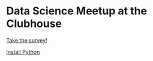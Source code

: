 # Data Science Meetup at the Clubhouse

[Take the survey!](https://docs.google.com/forms/d/1nZhKjE0fzi65ZJXj339lNCnQ2lwpBdQzSWmmd9QErfE/edit)

[Install Python](getting_started.ipynb)
